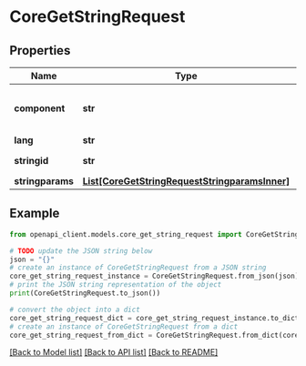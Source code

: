 # CoreGetStringRequest


## Properties

Name | Type | Description | Notes
------------ | ------------- | ------------- | -------------
**component** | **str** | component | [optional] [default to 'moodle']
**lang** | **str** | lang | [optional] 
**stringid** | **str** | string identifier | [default to 'null']
**stringparams** | [**List[CoreGetStringRequestStringparamsInner]**](CoreGetStringRequestStringparamsInner.md) |  | [optional] 

## Example

```python
from openapi_client.models.core_get_string_request import CoreGetStringRequest

# TODO update the JSON string below
json = "{}"
# create an instance of CoreGetStringRequest from a JSON string
core_get_string_request_instance = CoreGetStringRequest.from_json(json)
# print the JSON string representation of the object
print(CoreGetStringRequest.to_json())

# convert the object into a dict
core_get_string_request_dict = core_get_string_request_instance.to_dict()
# create an instance of CoreGetStringRequest from a dict
core_get_string_request_from_dict = CoreGetStringRequest.from_dict(core_get_string_request_dict)
```
[[Back to Model list]](../README.md#documentation-for-models) [[Back to API list]](../README.md#documentation-for-api-endpoints) [[Back to README]](../README.md)


